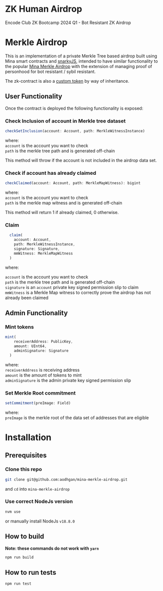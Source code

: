 # ZK Human Airdrop

Encode Club ZK Bootcamp 2024 Q1 - Bot Resistant ZK Airdrop

# Merkle Airdrop

This is an implementation of a private Merkle Tree based airdrop built using Mina smart contracts and [snarkyJS](https://www.npmjs.com/package/snarkyjs), intended to have similar functionality to the popular [Mina Merkle Airdrop](https://github.com/aodhgan/mina-merkle-airdrop) with the extension of managing proof of personhood for bot resistant / sybil resistant.

The zk-contract is also a [custom token](https://docs.minaprotocol.com/zkapps/advanced-snarkyjs/custom-tokens) by way of inheritance.

## User Functionality

Once the contract is deployed the following functionality is exposed:

### Check Inclusion of account in Merkle tree dataset

```js
checkSetInclusion(account: Account, path: MerkleWitnessInstance)
```

where:\
`account` is the account you want to check \
`path` is the merkle tree path and is generated off-chain

This method will throw if the account is not included in the airdrop data set.

### Check if account has already claimed

```js
checkClaimed(account: Account, path: MerkleMapWitness): bigint
```

where: \
`account` is the account you want to check \
`path` is the merkle map witness and is generated off-chain

This method will return 1 if already claimed, 0 otherwise.

### Claim

```js
  claim(
    account: Account,
    path: MerkleWitnessInstance,
    signature: Signature,
    mmWitness: MerkleMapWitness
  )
```

where:

`account` is the account you want to check \
`path` is the merkle tree path and is generated off-chain \
`signature` is an `account` private key signed permission slip to claim \
`mmWitness` is a Merkle Map witness to correctly prove the airdrop has not already been claimed

## Admin Functionality

### Mint tokens

```js
mint(
    receiverAddress: PublicKey,
    amount: UInt64,
    adminSignature: Signature
  )
```

where: \
`receiverAddress` is receiving address \
`amount` is the amount of tokens to mint \
`adminSignature` is the admin private key signed permission slip

### Set Merkle Root commitment

```js
setCommitment(preImage: Field)
```

where: \
`preImage` is the merkle root of the data set of addresses that are eligible

# Installation

## Prerequisites

### Clone this repo

```sh
git clone git@github.com:aodhgan/mina-merkle-airdrop.git
```

and `cd` into `mina-merkle-airdrop`

### Use correct NodeJs version

```sh
nvm use
```

or manually install NodeJs `v18.8.0`

## How to build

**Note: these commands do not work with `yarn`**

```sh
npm run build
```

## How to run tests

```sh
npm run test
```

